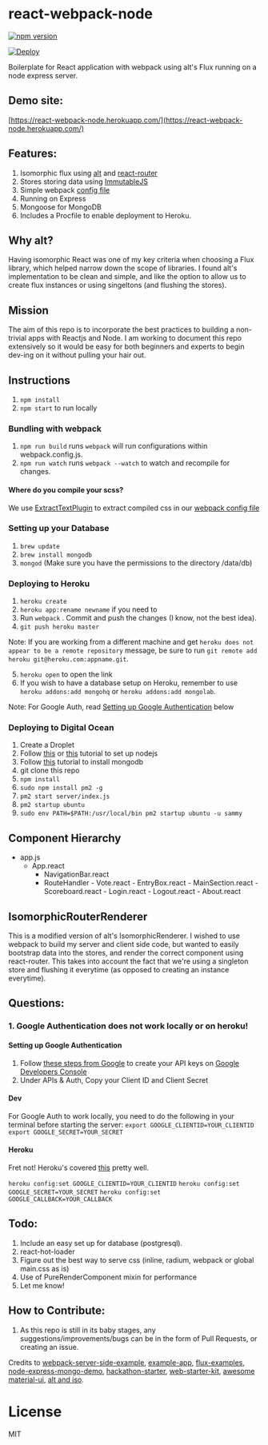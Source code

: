 # react-webpack-node

[![npm version](https://badge.fury.io/js/react-webpack-node.svg)](http://badge.fury.io/js/react-webpack-node)

[![Deploy](https://www.herokucdn.com/deploy/button.png)](https://heroku.com/deploy)

Boilerplate for React application with webpack using alt's Flux running on a node express server.

## Demo site:

[https://react-webpack-node.herokuapp.com/](https://react-webpack-node.herokuapp.com/)

## Features:

1. Isomorphic flux using [alt](https://github.com/goatslacker/alt) and [react-router](https://github.com/rackt/react-router)
2. Stores storing data using [ImmutableJS](https://github.com/facebook/immutable-js)
3. Simple webpack [config file](https://github.com/choonkending/react-webpack-node/blob/master/webpack.config.js)
4. Running on Express
5. Mongoose for MongoDB
6. Includes a Procfile to enable deployment to Heroku.

## Why alt?

Having isomorphic React was one of my key criteria when choosing a Flux library, which helped narrow down the scope of libraries.
I found alt's implementation to be clean and simple, and like the option to allow us to create flux instances or using singeltons (and flushing the stores). 

## Mission

The aim of this repo is to incorporate the best practices to building a non-trivial apps with Reactjs and Node.
I am working to document this repo extensively so it would be easy for both beginners and experts to begin dev-ing on it without pulling your hair out.

## Instructions

1. `npm install`
2. `npm start` to run locally

### Bundling with webpack

1. `npm run build` runs `webpack` will run configurations within webpack.config.js.
2. `npm run watch` runs `webpack --watch` to watch and recompile for changes.

#### Where do you compile your scss?
We use [ExtractTextPlugin](https://github.com/webpack/extract-text-webpack-plugin) to extract compiled css in our [webpack config file](https://github.com/choonkending/react-webpack-node/blob/master/webpack.config.js)

### Setting up your Database

1. `brew update`
2. `brew install mongodb`
3. `mongod` (Make sure you have the permissions to the directory /data/db)

### Deploying to Heroku

1. `heroku create`
2. `heroku app:rename newname` if you need to
3. Run `webpack` . Commit and push the changes (I know, not the best idea).
4. `git push heroku master`

  Note: If you are working from a different machine and get `heroku does not appear to be a remote repository`     message, be sure to run `git remote add heroku git@heroku.com:appname.git`.

5. `heroku open` to open the link
6. If you wish to have a database setup on Heroku, remember to use `heroku addons:add mongohq` or `heroku addons:add mongolab`. 

Note: For Google Auth, read [Setting up Google Authentication](https://github.com/choonkending/react-webpack-node/tree/feature/passport_google_auth#setting-up-google-authentication) below

### Deploying to Digital Ocean

1. Create a Droplet
2. Follow [this](https://www.digitalocean.com/community/tutorials/how-to-set-up-a-node-js-application-for-production-on-ubuntu-14-04) or
[this](https://www.digitalocean.com/community/tutorials/how-to-install-node-js-on-an-ubuntu-14-04-server) tutorial
to set up nodejs
3. Follow [this](https://www.digitalocean.com/community/tutorials/how-to-install-mongodb-on-ubuntu-12-04) tutorial to install mongodb
4. git clone this repo
5. `npm install`
6. `sudo npm install pm2 -g`
7. `pm2 start server/index.js`
8. `pm2 startup ubuntu`
9. `sudo env PATH=$PATH:/usr/local/bin pm2 startup ubuntu -u sammy`

## Component Hierarchy

- app.js
	- App.react
		- NavigationBar.react
	  - RouteHandler
			- Vote.react
				- EntryBox.react
				- MainSection.react
				- Scoreboard.react
			- Login.react
			- Logout.react
			- About.react

## IsomorphicRouterRenderer

This is a modified version of alt's IsomorphicRenderer. I wished to use webpack to build my server and client side code, but wanted to easily bootstrap data into the stores, and render the correct component using react-router. This takes into account the fact that we're using a singleton store and flushing it everytime (as opposed to creating an instance everytime).

## Questions:
### 1. Google Authentication does not work locally or on heroku!

#### Setting up Google Authentication

1. Follow [these steps from Google](https://developers.google.com/identity/protocols/OpenIDConnect) to create your API  keys on [Google Developers Console](https://console.developers.google.com/)
2. Under APIs & Auth, Copy your Client ID and Client Secret

#### Dev
For Google Auth to work locally, you need to do the following in your terminal before starting the server:
`export GOOGLE_CLIENTID=YOUR_CLIENTID`
`export GOOGLE_SECRET=YOUR_SECRET`

#### Heroku

Fret not! Heroku's covered [this](https://devcenter.heroku.com/articles/config-vars) pretty well.

`heroku config:set GOOGLE_CLIENTID=YOUR_CLIENTID`
`heroku config:set GOOGLE_SECRET=YOUR_SECRET`
`heroku config:set GOOGLE_CALLBACK=YOUR_CALLBACK`

## Todo:

1. Include an easy set up for database (postgresql).
2. react-hot-loader
3. Figure out the best way to serve css (inline, radium, webpack or global main.css as is)
4. Use of PureRenderComponent mixin for performance
5. Let me know!

## How to Contribute:

1. As this repo is still in its baby stages, any suggestions/improvements/bugs can be in the form of Pull Requests, or creating an issue.

Credits to [webpack-server-side-example](https://github.com/webpack/react-webpack-server-side-example), [example-app](https://github.com/webpack/example-app), [flux-examples](https://github.com/facebook/flux/tree/master/examples), [node-express-mongo-demo](https://github.com/madhums/node-express-mongoose-demo), [hackathon-starter](https://github.com/sahat/hackathon-starter/), [web-starter-kit](https://github.com/google/web-starter-kit), [awesome material-ui](https://github.com/callemall/material-ui), [alt and iso](https://github.com/goatslacker/iso/tree/master/examples/react-router-flux).

License
===============
MIT
